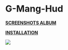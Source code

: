 # G-Mang-Hud

**[SCREENSHOTS ALBUM](https://imgur.com/a/IZKZA)** 

**[INSTALLATION](https://imgur.com/a/w3Ah6)**

![](https://i.imgur.com/fqdCYit.jpg)